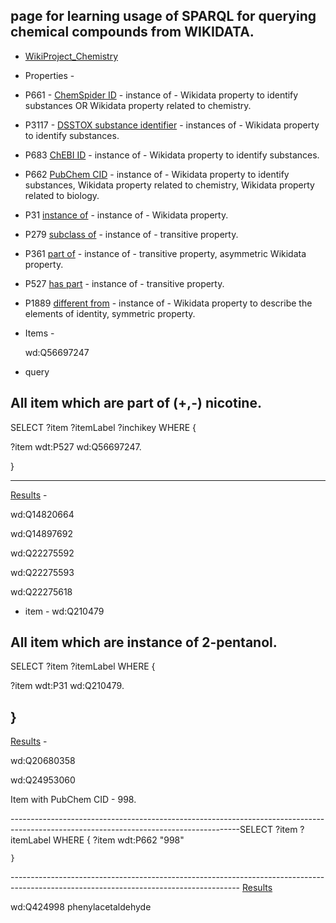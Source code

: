 ## page for learning usage of SPARQL for querying chemical compounds from WIKIDATA. 

- [WikiProject_Chemistry](https://www.wikidata.org/wiki/Wikidata:WikiProject_Chemistry/Guidelines)


- Properties - 
 - P661 - [ChemSpider ID](https://www.wikidata.org/wiki/Property:P661) - instance of - Wikidata property to identify substances OR Wikidata property related to chemistry.
 
 - P3117 - [DSSTOX substance identifier](https://www.wikidata.org/wiki/Property:P3117) - instances of - Wikidata property to identify substances.
 
 - P683 [ChEBI ID](https://www.wikidata.org/wiki/Property:P683) - instance of - Wikidata property to identify substances.
 
 - P662 [PubChem CID](https://www.wikidata.org/wiki/Property:P662) - instance of - Wikidata property to identify substances, Wikidata property related to chemistry, Wikidata property related to biology.
 
 - P31 [instance of](https://www.wikidata.org/wiki/Property:P31) - instance of - Wikidata property.
 
 - P279 [subclass of](https://www.wikidata.org/wiki/Property:P279) - instance of - transitive property.
 
 - P361 [part of](https://www.wikidata.org/wiki/Property:P361) - instance of - transitive property, asymmetric Wikidata property.
 
 - P527 [has part](https://www.wikidata.org/wiki/Property:P527) - instance of - transitive property.
 
 - P1889 [different from](https://www.wikidata.org/wiki/Property:P1889) - instance of - Wikidata property to describe the elements of identity, symmetric property.
 
 
- Items - 

  wd:Q56697247

- query

All item which are part of (+,-) nicotine. 
---------------------------------------------------------------------------------------------------------------------------------------
SELECT ?item ?itemLabel ?inchikey WHERE
{

  ?item wdt:P527 wd:Q56697247.
  
}

----------------------------------------------------------------------------------------------------------------------------------------
[Results](https://w.wiki/Eh7) - 

 wd:Q14820664


 wd:Q14897692


 wd:Q22275592


 wd:Q22275593


 wd:Q22275618
 
 - item - wd:Q210479
 
 All item which are instance of 2-pentanol.
---------------------------------------------------------------------------------------------------------------------------------------
 SELECT ?item ?itemLabel WHERE
{

  ?item wdt:P31 wd:Q210479.
  
}
----------------------------------------------------------------------------------------------------------------------------------------
[Results](https://w.wiki/EhB) - 

 wd:Q20680358

 wd:Q24953060
 
 
 
 Item with PubChem CID - 998.
 
---------------------------------------------------------------------------------------------------------------------------------------SELECT ?item ?itemLabel 
    WHERE 
    {
      ?item wdt:P662 "998"
      
    }
 ---------------------------------------------------------------------------------------------------------------------------------------   [Results](https://w.wiki/EhJ)
 
  wd:Q424998               phenylacetaldehyde
    
